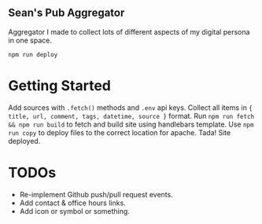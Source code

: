 ## Sean's Pub Aggregator

Aggregator I made to collect lots of different aspects of my digital persona in one space.

```
npm run deploy
```

# Getting Started

Add sources with `.fetch()` methods and `.env` api keys.
Collect all items in `{ title, url, comment, tags, datetime, source }` format. 
Run `npm run fetch && npm run build` to fetch and build site using handlebars template.
Use `npm run copy`  to deploy files to the correct location for apache.
Tada! Site deployed.

# TODOs
* Re-implement Github push/pull request events.
* Add contact & office hours links.
* Add icon or symbol or something.
